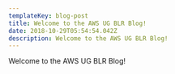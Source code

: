 ```yaml
---
templateKey: blog-post
title: Welcome to the AWS UG BLR Blog!
date: 2018-10-29T05:54:54.042Z
description: Welcome to the AWS UG BLR Blog!
---
```

Welcome to the AWS UG BLR Blog!
